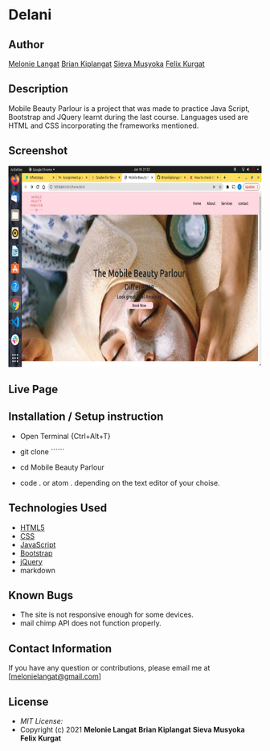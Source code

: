 # Delani

## Author

[Melonie Langat](https://github.com/Mel-001)
[Brian Kiplangat](https://github.com/Mel-001)
[Sieva Musyoka](https://github.com/Mel-001)
[Felix Kurgat](https://github.com/Mel-001)

## Description
Mobile Beauty Parlour is a project that was made to practice Java Script, Bootstrap and JQuery learnt during the last course. Languages used are HTML and CSS incorporating the frameworks mentioned.


## Screenshot
<img src="Homepage.jpeg" width="800px" height="400px">

## Live Page



## Installation / Setup instruction
* Open Terminal {Ctrl+Alt+T}

* git clone ``````

* cd Mobile Beauty Parlour

* code . or atom . depending on the text editor of your choise.

## Technologies Used

* [HTML5](https://github.com/topics/html5)
* [CSS](https://github.com/topics/css3)
* [JavaScript](https://github.com/topics/JS)
* [Bootstrap](https://github.com/topics/bootstrap)
* [jQuery](https://github.com/topics/javascript)
* markdown




## Known Bugs
* The site is not responsive enough for some devices. 
* mail chimp API does not function properly.

## Contact Information 

If you have any question or contributions, please email me at [melonielangat@gmail.com]

## License
* *MIT License:*
* Copyright (c) 2021  **Melonie Langat** **Brian Kiplangat** **Sieva Musyoka** **Felix Kurgat**